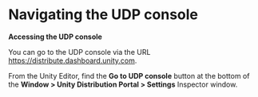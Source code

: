 # Navigating the UDP console

**Accessing the UDP console**

You can go to the UDP console via the URL <https://distribute.dashboard.unity.com>. 

From the Unity Editor, find the **Go to UDP console** button at the bottom of the **Window > Unity Distribution Portal > Settings** Inspector window.

